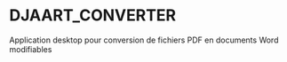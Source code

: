 # DJAART_CONVERTER
Application desktop pour conversion de fichiers PDF en documents Word modifiables
